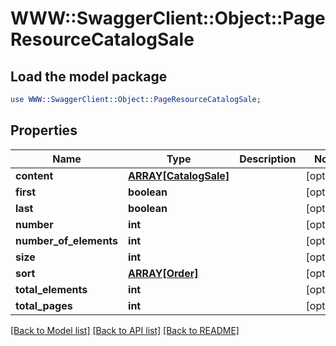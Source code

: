 # WWW::SwaggerClient::Object::PageResourceCatalogSale

## Load the model package
```perl
use WWW::SwaggerClient::Object::PageResourceCatalogSale;
```

## Properties
Name | Type | Description | Notes
------------ | ------------- | ------------- | -------------
**content** | [**ARRAY[CatalogSale]**](CatalogSale.md) |  | [optional] 
**first** | **boolean** |  | [optional] 
**last** | **boolean** |  | [optional] 
**number** | **int** |  | [optional] 
**number_of_elements** | **int** |  | [optional] 
**size** | **int** |  | [optional] 
**sort** | [**ARRAY[Order]**](Order.md) |  | [optional] 
**total_elements** | **int** |  | [optional] 
**total_pages** | **int** |  | [optional] 

[[Back to Model list]](../README.md#documentation-for-models) [[Back to API list]](../README.md#documentation-for-api-endpoints) [[Back to README]](../README.md)



